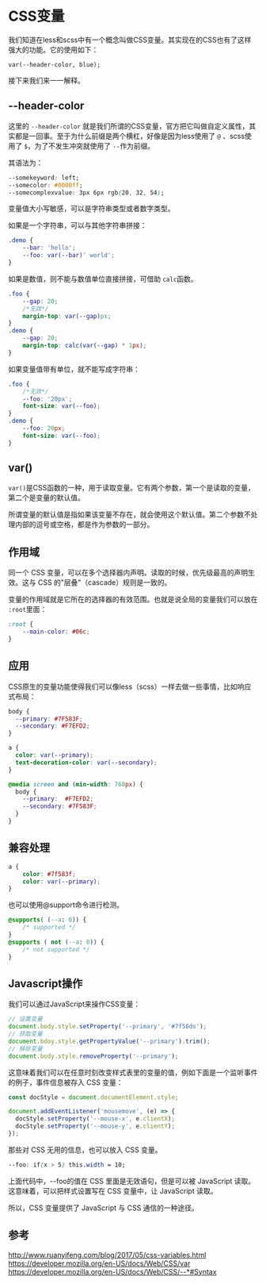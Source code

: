 # CSS变量

我们知道在less和scss中有一个概念叫做CSS变量。其实现在的CSS也有了这样强大的功能。它的使用如下：

```
var(--header-color, blue);
```

接下来我们来一一解释。

## --header-color

这里的 `--header-color` 就是我们所谓的CSS变量，官方把它叫做自定义属性，其实都是一回事。至于为什么前缀是两个横杠，好像是因为less使用了 `@` 、scss使用了 `$`，为了不发生冲突就使用了 `--`作为前缀。

其语法为：

``` css
--somekeyword: left;
--somecolor: #0000ff;
--somecomplexvalue: 3px 6px rgb(20, 32, 54);
```

变量值大小写敏感，可以是字符串类型或者数字类型。

如果是一个字符串，可以与其他字符串拼接：

``` css
.demo {
    --bar: 'hello';
    --foo: var(--bar)' world';
}
```

如果是数值，则不能与数值单位直接拼接，可借助 `calc`函数。

``` css
.foo {
    --gap: 20;
    /*无效*/
    margin-top: var(--gap)px;
}
.demo {
    --gap: 20;
    margin-top: calc(var(--gap) * 1px);
}
```

如果变量值带有单位，就不能写成字符串：

``` css
.foo {
    /*无效*/
    --foo: '20px';
    font-size: var(--foo);
}
.demo {
    --foo: 20px;
    font-size: var(--foo);
}
```

## var()

`var()`是CSS函数的一种，用于读取变量。它有两个参数，第一个是读取的变量，第二个是变量的默认值。

所谓变量的默认值是指如果该变量不存在，就会使用这个默认值。第二个参数不处理内部的逗号或空格，都是作为参数的一部分。

## 作用域

同一个 CSS 变量，可以在多个选择器内声明。读取的时候，优先级最高的声明生效。这与 CSS 的"层叠"（cascade）规则是一致的。

变量的作用域就是它所在的选择器的有效范围。也就是说全局的变量我们可以放在 `:root`里面：

``` css
:root {
    --main-color: #06c;
}
```

## 应用

CSS原生的变量功能使得我们可以像less（scss）一样去做一些事情，比如响应式布局：

``` css
body {
  --primary: #7F583F;
  --secondary: #F7EFD2;
}

a {
  color: var(--primary);
  text-decoration-color: var(--secondary);
}

@media screen and (min-width: 768px) {
  body {
    --primary:  #F7EFD2;
    --secondary: #7F583F;
  }
}
```

## 兼容处理

``` css
a {
    color: #7f583f;
    color: var(--primary);
}
```

也可以使用@support命令进行检测。

``` css
@supports( (--a: 0)) {
    /* supported */
}
@supports ( not (--a: 0)) {
    /* not supported */
}
```

## Javascript操作

我们可以通过JavaScript来操作CSS变量：

``` javascript
// 设置变量
document.body.style.setProperty('--primary', '#7f58ds');
// 获取变量
document.bdoy.style.getPropertyValue('--primary').trim();
// 移除变量
document.body.style.removeProperty('--primary');
```

这意味着我们可以在任意时刻改变样式表里的变量的值，例如下面是一个监听事件的例子，事件信息被存入 CSS 变量：

``` js
const docStyle = document.documentElement.style;

document.addEventListener('mousemove', (e) => {
  docStyle.setProperty('--mouse-x', e.clientX);
  docStyle.setProperty('--mouse-y', e.clientY);
});
```

那些对 CSS 无用的信息，也可以放入 CSS 变量。

``` css
--foo: if(x > 5) this.width = 10;
```

上面代码中，--foo的值在 CSS 里面是无效语句，但是可以被 JavaScript 读取。这意味着，可以把样式设置写在 CSS 变量中，让 JavaScript 读取。

所以，CSS 变量提供了 JavaScript 与 CSS 通信的一种途径。

## 参考

http://www.ruanyifeng.com/blog/2017/05/css-variables.html
https://developer.mozilla.org/en-US/docs/Web/CSS/var
https://developer.mozilla.org/en-US/docs/Web/CSS/--*#Syntax
